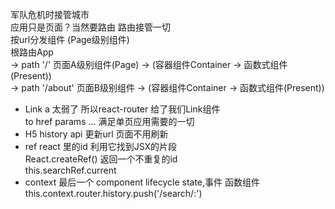 军队危机时接管城市<br>
应用只是页面？当然要路由 路由接管一切<br>
按url分发组件 (Page级别组件)<br>
根路由App<br>
  -> path '/' 页面A级别组件(Page) -> (容器组件Container -> 函数式组件(Present))<br>
  -> path '/about' 页面B级别组件 -> (容器组件Container -> 函数式组件(Present))<br>

- Link
  a 太弱了 所以react-router 给了我们Link组件<br>
  to href params ... 满足单页应用需要的一切<br>
- H5 history api 更新url 页面不用刷新<br>
- ref react 里的id 利用它找到JSX的片段<br>
  React.createRef() 返回一个不重复的id<br>
  this.searchRef.current<br>
- context 最后一个 component lifecycle state,事件 函数组件
  this.context.router.history.push('/search/:')
